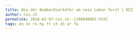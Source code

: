 ```yaml
---
title: Wie der Bombardierkäfer um sein Leben furzt | NZZ
author: nzz.ch
permalink: 2018-02-07-nzz.ch--1180648002.html
tags: en es ru hy fr it zh ar fa
---
```


